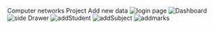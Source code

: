 Computer networks Project
Add new data
![login page](https://user-images.githubusercontent.com/104431122/226088626-407ca7a0-1470-47a6-8333-1aad015b483f.jpg)
![Dashboard](https://user-images.githubusercontent.com/104431122/226088982-3d9e6c77-8707-4bfc-8b10-8d7900678f83.jpg)
![side Drawer](https://user-images.githubusercontent.com/104431122/226089019-a94505fd-a231-49eb-b5b1-89afb05d5120.jpg)
![addStudent](https://user-images.githubusercontent.com/104431122/226089052-aa204e74-18a8-4179-bebf-c187a586b89d.jpg)
![addSubject](https://user-images.githubusercontent.com/104431122/226089080-ac28b916-8d2a-4d92-b30f-e576d8fe79df.jpg)
![addmarks](https://user-images.githubusercontent.com/104431122/226089088-a3cc76af-06fe-4cbf-b66e-1e770eb541b6.jpg)
